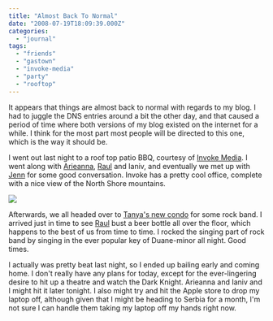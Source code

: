 ```yaml
---
title: "Almost Back To Normal"
date: "2008-07-19T18:09:39.000Z"
categories: 
  - "journal"
tags: 
  - "friends"
  - "gastown"
  - "invoke-media"
  - "party"
  - "rooftop"
---
```


It appears that things are almost back to normal with regards to my blog. I had to juggle the DNS entries around a bit the other day, and that caused a period of time where both versions of my blog existed on the internet for a while. I think for the most part most people will be directed to this one, which is the way it should be.

I went out last night to a roof top patio BBQ, courtesy of [Invoke Media](http://www.invokemedia.com/). I went along with [Arieanna](http://www.blogaholics.ca), [Raul](http://hummingbird604.com) and Ianiv, and eventually we met up with [Jenn](http://www.lowtherrinserepeat.com/) for some good conversation. Invoke has a pretty cool office, complete with a nice view of the North Shore mountains.

[![](http://farm4.static.flickr.com/3034/2682296213_154a32cd70.jpg?v=0)](http://www.flickr.com/photos/duanestorey/2682296213/in/photostream/)

Afterwards, we all headed over to [Tanya's new condo](http://netchick.ca) for some rock band. I arrived just in time to see [Raul](http://hummingbird604.com) bust a beer bottle all over the floor, which happens to the best of us from time to time. I rocked the singing part of rock band by singing in the ever popular key of Duane-minor all night. Good times.

I actually was pretty beat last night, so I ended up bailing early and coming home. I don't really have any plans for today, except for the ever-lingering desire to hit up a theatre and watch the Dark Knight. Arieanna and Ianiv and I might hit it later tonight. I also might try and hit the Apple store to drop my laptop off, although given that I might be heading to Serbia for a month, I'm not sure I can handle them taking my laptop off my hands right now.
